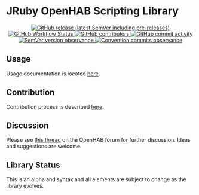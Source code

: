 # JRuby OpenHAB Scripting Library


<p align="center">
  <a href="https://github.com/boc-tothefuture/openhab-jruby/releases">
    <img alt="GitHub release (latest SemVer including pre-releases)" src="https://img.shields.io/github/v/release/boc-tothefuture/openhab-jruby?include_prereleases"/>
  </a>
  <a href="https://github.com/boc-tothefuture/openhab-jruby/actions/workflows/workflow.yml?query=event%3Apush">
    <img alt="GitHub Workflow Status" src="https://img.shields.io/github/workflow/status/boc-tothefuture/openhab-jruby/Openhab-JRuby-Scripting"/>
  </a>
  <a href="https://github.com/boc-tothefuture/openhab-jruby/graphs/contributors">
    <img alt="GitHub contributors" src="https://img.shields.io/github/contributors/boc-tothefuture/openhab-jruby"/>
  </a>
  <a href="https://github.com/boc-tothefuture/openhab-jruby/graphs/commit-activity">
    <img alt="GitHub commit activity" src="https://img.shields.io/github/commit-activity/m/boc-tothefuture/openhab-jruby">
  </a>
  <a href="https://semver.org/">
    <img alt="SemVer version observance" src="https://img.shields.io/badge/semver-2.0.0-blue"/>
  </a>
  <a href="https://conventionalcommits.org/">
      <img alt="Convention commits observance" src="https://img.shields.io/badge/Conventional%20Commits-1.0.0-yellow.svg"/>
  </a>
 </p>


## Usage
Usage documentation is located [here](https://boc-tothefuture.github.io/openhab-jruby/).

## Contribution
Contribution process is described [here](https://boc-tothefuture.github.io/openhab-jruby/contributing/).

## Discussion
Please see [this thread](https://community.openhab.org/t/jruby-openhab-rules-system/110598) on the OpenHAB forum for further discussion.  Ideas and suggestions are welcome.

## Library Status
This is an alpha and syntax and all elements are subject to change as the library evolves.
